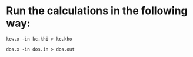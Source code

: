 # Run the calculations in the following way:

`kcw.x -in kc.khi > kc.kho`

`dos.x -in dos.in > dos.out`
